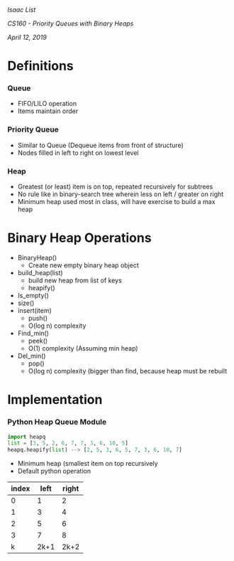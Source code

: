 <i>
Isaac List

CS160 - Priority Queues with Binary Heaps

April 12, 2019
</i>

# Definitions

### Queue

- FIFO/LILO operation
- Items maintain order

### Priority Queue

- Similar to Queue (Dequeue items from front of structure)
- Nodes filled in left to right on lowest level

### Heap

- Greatest (or least) item is on top, repeated recursively for subtrees
- No rule like in binary-search tree wherein less on left / greater on right
- Minimum heap used most in class, will have exercise to build a max heap

# Binary Heap Operations

- BinaryHeap()
    - Create new empty binary heap object
- build_heap(list)
    - build new heap from list of keys
    - heapify()
- Is_empty()
- size()
- insert(item)
    - push()
    - O(log n) complexity
- Find_min()
    - peek()
    - O(1) complexity (Assuming min heap)
- Del_min()
    - pop()
    - O(log n) complexity (bigger than find, because heap must be rebuilt
    
# Implementation

### Python Heap Queue Module

```python
import heapq
list = [3, 5, 2, 6, 7, 7, 3, 6, 10, 5]
heapq.heapify(list) --> [2, 5, 3, 6, 5, 7, 3, 6, 10, 7]
```

- Minimum heap (smallest item on top recursively
- Default python operation

index | left | right
---|---|---
0 | 1 | 2
1 | 3 | 4
2 | 5 | 6
3 | 7 | 8
k | 2k+1 | 2k+2







